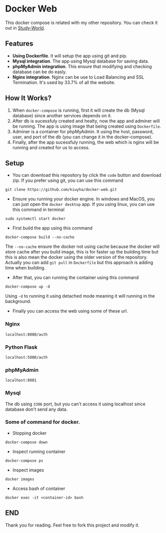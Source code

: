 # Docker Web

This docker compose is related with my other repository. You can check it out in [Study-World](https://github.com/kiuyha/Study-World).

## Features
- **Using Dockerfile**. It will setup the app using git and pip.
- **Mysql integration**. The app using Mysql database for saving data.
- **phpMyAdmin integration**. This ensure that modifying and checking database can be do easly.
- **Nginx integration**. Nginx can be use to Load Balancing and SSL Termination. It's used by 33.7% of all the website.

## How It Works?
1. When `docker-compose` is running, first it will create the db (Mysql database) since another services depends on it.
2. After db is sucessfuly created and healty, now the app and adminer will be running. The app is using image that being created using `Dockerfile`.
3. Adminer is a container for phpMyAdmin. It using the host, password, user, and port of the db (you can change it in the docker-compose).
4. Finally, after the app sucessfuly running, the web which is nginx will be running and created for us to access.

## Setup
- You can download this repository by click the `code` button and download zip. If you prefer using git, you can use this command
```
git clone https://github.com/kiuyha/docker-web.git
```

- Ensure you running your docker engine. In windows and MacOS, you can just open the `docker desktop` app. If you using linux, you can use this command in terminal
```
sudo systemctl start docker
```

- First build the app using this command
```
docker-compose build --no-cache
```
The `--no-cache` ensure the docker not using cache because the docker will store cache after you build image, this is for faster up the building time but this is also mean the docker using the older version of the repository. Actually you can add `git pull` in `Dockerfile` but this approach is adding time when building.

- After that, you can running the container using this command
```
docker-compose up -d
```
Using `-d` to running it using detached mode meaning it will running in the background.

- Finally you can access the web using some of these url.
### Nginx
```
localhost:8080/auth
```
### Python Flask
```
localhost:5000/auth
```
### phpMyAdmin
```
localhost:8081
```
### Mysql
The db using `3306` port, but you can't access it using localhost since database don't send any data.

### Some of command for docker.
- Stopping docker
```
docker-compose down
```

- Inspect running container
```
docker-compose ps
```

- Inspect images
```
docker images
```

- Access bash of container
```
docker exec -it <container-id> bash 
```


## END
Thank you for reading. Feel free to fork this project and modify it.
